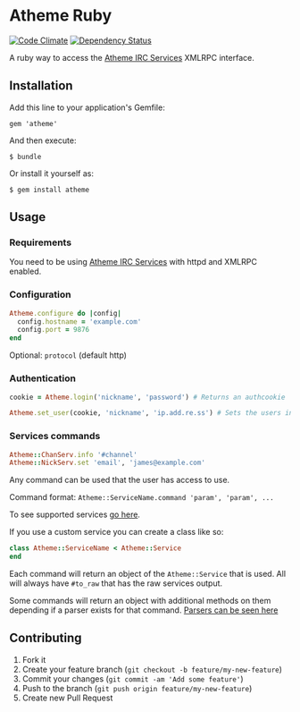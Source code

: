 # Atheme Ruby

[![Code Climate](https://codeclimate.com/github/zaphyous/atheme-ruby.png)](https://codeclimate.com/github/zaphyous/atheme-ruby) [![Dependency Status](https://gemnasium.com/zaphyous/atheme-ruby.png)](https://gemnasium.com/zaphyous/atheme-ruby)

A ruby way to access the [Atheme IRC Services](http://www.atheme.net) XMLRPC interface.

## Installation

Add this line to your application's Gemfile:

    gem 'atheme'

And then execute:

    $ bundle

Or install it yourself as:

    $ gem install atheme

## Usage

### Requirements

You need to be using [Atheme IRC Services](http://www.atheme.net) with httpd and XMLRPC enabled.

### Configuration

```ruby
Atheme.configure do |config|
  config.hostname = 'example.com'
  config.port = 9876
end
```

Optional: `protocol` (default http)

### Authentication

```ruby
cookie = Atheme.login('nickname', 'password') # Returns an authcookie

Atheme.set_user(cookie, 'nickname', 'ip.add.re.ss') # Sets the users info for commands
```

### Services commands

```ruby
Atheme::ChanServ.info '#channel'
Atheme::NickServ.set 'email', 'james@example.com'
```

Any command can be used that the user has access to use.

Command format: `Atheme::ServiceName.command 'param', 'param', ...`

To see supported services [go here](https://github.com/zaphyous/atheme-ruby/blob/feature/chanserv_methods/lib/atheme.rb#L21).

If you use a custom service you can create a class like so:

```ruby
class Atheme::ServiceName < Atheme::Service
end
```

Each command will return an object of the `Atheme::Service` that is used. All will always have `#to_raw` that has the raw services output.

Some commands will return an object with additional methods on them depending if a parser exists for that command. [Parsers can be seen here](https://github.com/zaphyous/atheme-ruby/tree/develop/lib/atheme/parsers)

## Contributing

1. Fork it
2. Create your feature branch (`git checkout -b feature/my-new-feature`)
3. Commit your changes (`git commit -am 'Add some feature'`)
4. Push to the branch (`git push origin feature/my-new-feature`)
5. Create new Pull Request
